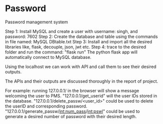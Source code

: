 # Password
Password management system

Step 1: Install MySQL and create a user with username: singh, and password: 7602
Step 2: Create the database and table using the commands in file named: MySQL DBtable.txt
Step 3: Install and import all the desired libraries like, flask, decouple, json, jwt etc. 
Step 4: trace to the desired folder and run the command: "flask run"
	The python flask app will automatically connect to MySQL database.

Using the localhost we can work with API and call them to see their desired outputs.

The APIs and their outputs are discussed thoroughly in the report of project.

For example: 
running 127.0.0.1/ in the browser will show a message welcoming the user to PMS.
"127.0.0.1/get_userid" will the user IDs stored in the database.
"127.0.0.1/delete_passw/<user_id>" could be used to delete the userID and corresponding password.
"127.0.0.1/generate_passw/<int:num_pass>/<int:pswl>" could be used to generate a desired number of password with their desired length.
